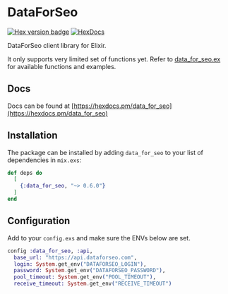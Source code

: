 # DataForSeo

[![Hex version badge](https://img.shields.io/hexpm/v/data_for_seo.svg)](https://hex.pm/packages/data_for_seo) [![HexDocs](https://img.shields.io/badge/api-docs-yellow.svg?style=flat)](https://hexdocs.pm/data_for_seo/)

DataForSeo client library for Elixir.

It only supports very limited set of functions yet. Refer to [data_for_seo.ex](https://github.com/visable-dev/data_for_seo/blob/master/lib/data_for_seo.ex) for available functions and examples.

## Docs

Docs can be found at [https://hexdocs.pm/data_for_seo](https://hexdocs.pm/data_for_seo)

## Installation

The package can be installed by adding `data_for_seo` to your list of dependencies in `mix.exs`:

```elixir
def deps do
  [
    {:data_for_seo, "~> 0.6.0"}
  ]
end
```

## Configuration

Add to your `config.exs` and make sure the ENVs below are set.

```elixir
config :data_for_seo, :api,
  base_url: "https://api.dataforseo.com",
  login: System.get_env("DATAFORSEO_LOGIN"),
  password: System.get_env("DATAFORSEO_PASSWORD"),
  pool_timeout: System.get_env("POOL_TIMEOUT"),
  receive_timeout: System.get_env("RECEIVE_TIMEOUT")
```